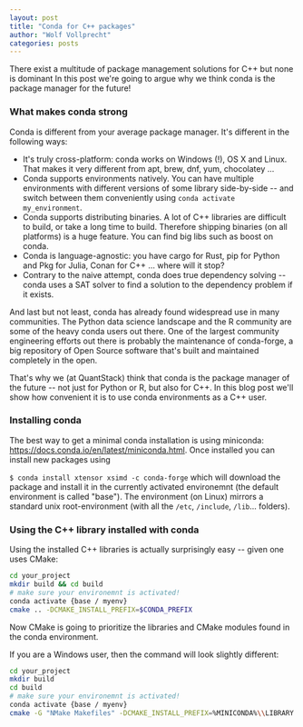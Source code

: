 ```yaml
---
layout: post
title: "Conda for C++ packages"
author: "Wolf Vollprecht"
categories: posts
---
```


<div class="subtitle">
There exist a multitude of package management solutions for C++ but none is dominant
In this post we're going to argue why we think conda is the package manager for the
future! 
</div>

### What makes conda strong

Conda is different from your average package manager. It's different in the following ways:

- It's truly cross-platform: conda works on Windows (!), OS X and Linux. That makes it very different from apt, brew, dnf, yum, chocolatey ...
- Conda supports environments natively. You can have multiple environments with different versions of some library side-by-side -- and switch between them conveniently using `conda activate my_environment`.
- Conda supports distributing binaries. A lot of C++ libraries are difficult to build, or take a long time to build. Therefore shipping binaries (on all platforms) is a huge feature. You can find big libs such as boost on conda.
- Conda is language-agnostic: you have cargo for Rust, pip for Python and Pkg for Julia, Conan for C++ ... where will it stop?
- Contrary to the naive attempt, conda does true dependency solving -- conda uses a SAT solver to find a solution to the dependency problem if it exists.

And last but not least, conda has already found widespread use in many communities. The Python data science landscape and the R community are some of the heavy conda users out there. One of the largest community engineering efforts out there is probably the maintenance of conda-forge, a big repository of Open Source software that's built and maintained completely in the open.

That's why we (at QuantStack) think that conda is the package manager of the future -- not just for Python or R, but also for C++. In this blog post we'll show how convenient it is to use conda environments as a C++ user.

### Installing conda

The best way to get a minimal conda installation is using miniconda: 
<https://docs.conda.io/en/latest/miniconda.html>.
Once installed you can install new packages using 

`$ conda install xtensor xsimd -c conda-forge`
<no-indent></no-indent>
which will download the package and install it in the currently activated environemnt (the default environment is called "base").
The environment (on Linux) mirrors a standard unix root-environment (with all the `/etc`, `/include`, `/lib`... folders).

### Using the C++ library installed with conda

Using the installed C++ libraries is actually surprisingly easy -- given one uses CMake:

```sh
cd your_project
mkdir build && cd build
# make sure your environemnt is activated!
conda activate {base / myenv}
cmake .. -DCMAKE_INSTALL_PREFIX=$CONDA_PREFIX 
```

Now CMake is going to prioritize the libraries and CMake modules found in the conda environment. 

If you are a Windows user, then the command will look slightly different:

```sh
cd your_project
mkdir build
cd build
# make sure your environemnt is activated!
conda activate {base / myenv}
cmake -G "NMake Makefiles" -DCMAKE_INSTALL_PREFIX=%MINICONDA%\\LIBRARY -DBUILD_TESTS=ON ..
```